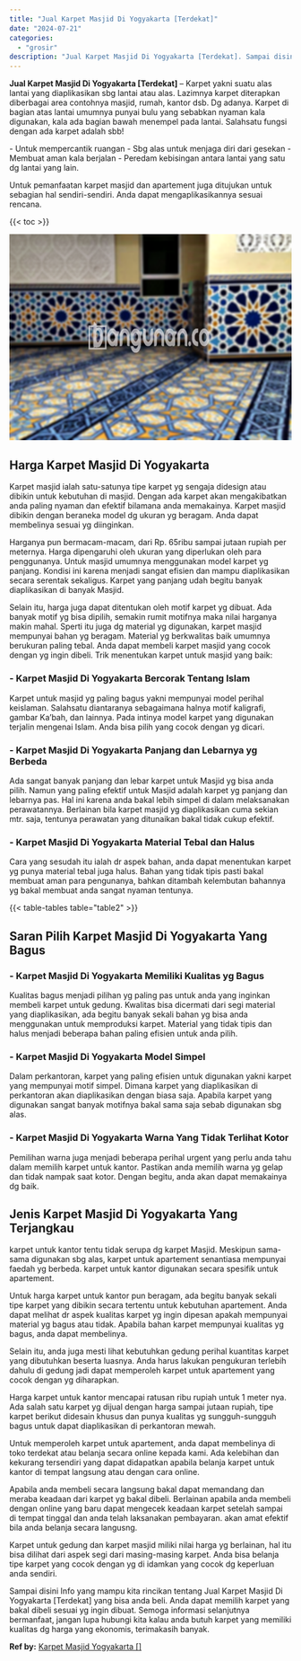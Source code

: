 ```yaml
---
title: "Jual Karpet Masjid Di Yogyakarta [Terdekat]"
date: "2024-07-21"
categories: 
  - "grosir"
description: "Jual Karpet Masjid Di Yogyakarta [Terdekat]. Sampai disini Info yang mampu kita rincikan tentang Jual Karpet Masjid Di Yogyakarta [Terdekat] yang bisa anda..."
---
```


**Jual Karpet Masjid Di Yogyakarta \[Terdekat\]** – Karpet yakni suatu alas lantai yang diaplikasikan sbg lantai atau alas. Lazimnya karpet diterapkan diberbagai area contohnya masjid, rumah, kantor dsb. Dg adanya. Karpet di bagian atas lantai umumnya punyai bulu yang sebabkan nyaman kala digunakan, kala ada bagian bawah menempel pada lantai. Salahsatu fungsi dengan ada karpet adalah sbb!

\- Untuk mempercantik ruangan - Sbg alas untuk menjaga diri dari gesekan - Membuat aman kala berjalan - Peredam kebisingan antara lantai yang satu dg lantai yang lain.

Untuk pemanfaatan karpet masjid dan apartement juga ditujukan untuk sebagian hal sendiri-sendiri. Anda dapat mengaplikasikannya sesuai rencana.

{{< toc >}}

![Jual Karpet Masjid Di Yogyakarta [Terdekat]](/images/grosir-karpet-murah-44.png)

## Harga Karpet Masjid Di Yogyakarta

Karpet masjid ialah satu-satunya tipe karpet yg sengaja didesign atau dibikin untuk kebutuhan di masjid. Dengan ada karpet akan mengakibatkan anda paling nyaman dan efektif bilamana anda memakainya. Karpet masjid dibikin dengan beraneka model dg ukuran yg beragam. Anda dapat membelinya sesuai yg diinginkan.

Harganya pun bermacam-macam, dari Rp. 65ribu sampai jutaan rupiah per meternya. Harga dipengaruhi oleh ukuran yang diperlukan oleh para penggunanya. Untuk masjid umumnya menggunakan model karpet yg panjang. Kondisi ini karena menjadi sangat efisien dan mampu diaplikasikan secara serentak sekaligus. Karpet yang panjang udah begitu banyak diaplikasikan di banyak Masjid.

Selain itu, harga juga dapat ditentukan oleh motif karpet yg dibuat. Ada banyak motif yg bisa dipilih, semakin rumit motifnya maka nilai harganya makin mahal. Sperti itu juga dg material yg digunakan, karpet masjid mempunyai bahan yg beragam. Material yg berkwalitas baik umumnya berukuran paling tebal. Anda dapat membeli karpet masjid yang cocok dengan yg ingin dibeli. Trik menentukan karpet untuk masjid yang baik:

### \- Karpet Masjid Di Yogyakarta Bercorak Tentang Islam

Karpet untuk masjid yg paling bagus yakni mempunyai model perihal keislaman. Salahsatu diantaranya sebagaimana halnya motif kaligrafi, gambar Ka’bah, dan lainnya. Pada intinya model karpet yang digunakan terjalin mengenai Islam. Anda bisa pilih yang cocok dengan yg dicari.

### \- Karpet Masjid Di Yogyakarta Panjang dan Lebarnya yg Berbeda

Ada sangat banyak panjang dan lebar karpet untuk Masjid yg bisa anda pilih. Namun yang paling efektif untuk Masjid adalah karpet yg panjang dan lebarnya pas. Hal ini karena anda bakal lebih simpel di dalam melaksanakan perawatannya. Berlainan bila karpet masjid yg diaplikasikan cuma sekian mtr. saja, tentunya perawatan yang ditunaikan bakal tidak cukup efektif.

### \- Karpet Masjid Di Yogyakarta Material Tebal dan Halus

Cara yang sesudah itu ialah dr aspek bahan, anda dapat menentukan karpet yg punya material tebal juga halus. Bahan yang tidak tipis pasti bakal membuat aman para pengunanya, bahkan ditambah kelembutan bahannya yg bakal membuat anda sangat nyaman tentunya.

{{< table-tables table="table2" >}}

## Saran Pilih Karpet Masjid Di Yogyakarta Yang Bagus

### \- Karpet Masjid Di Yogyakarta Memiliki Kualitas yg Bagus

Kualitas bagus menjadi pilihan yg paling pas untuk anda yang inginkan membeli karpet untuk gedung. Kwalitas bisa dicermati dari segi material yang diaplikasikan, ada begitu banyak sekali bahan yg bisa anda menggunakan untuk memproduksi karpet. Material yang tidak tipis dan halus menjadi beberapa bahan paling efisien untuk anda pilih.

### \- Karpet Masjid Di Yogyakarta Model Simpel

Dalam perkantoran, karpet yang paling efisien untuk digunakan yakni karpet yang mempunyai motif simpel. Dimana karpet yang diaplikasikan di perkantoran akan diaplikasikan dengan biasa saja. Apabila karpet yang digunakan sangat banyak motifnya bakal sama saja sebab digunakan sbg alas.

### \- Karpet Masjid Di Yogyakarta Warna Yang Tidak Terlihat Kotor

Pemilihan warna juga menjadi beberapa perihal urgent yang perlu anda tahu dalam memilih karpet untuk kantor. Pastikan anda memilih warna yg gelap dan tidak nampak saat kotor. Dengan begitu, anda akan dapat memakainya dg baik.

## Jenis Karpet Masjid Di Yogyakarta Yang Terjangkau

karpet untuk kantor tentu tidak serupa dg karpet Masjid. Meskipun sama-sama digunakan sbg alas, karpet untuk apartement senantiasa mempunyai faedah yg berbeda. karpet untuk kantor digunakan secara spesifik untuk apartement.

Untuk harga karpet untuk kantor pun beragam, ada begitu banyak sekali tipe karpet yang dibikin secara tertentu untuk kebutuhan apartement. Anda dapat melihat dr aspek kualitas karpet yg ingin dipesan apakah mempunyai material yg bagus atau tidak. Apabila bahan karpet mempunyai kualitas yg bagus, anda dapat membelinya.

Selain itu, anda juga mesti lihat kebutuhkan gedung perihal kuantitas karpet yang dibutuhkan beserta luasnya. Anda harus lakukan pengukuran terlebih dahulu di gedung jadi dapat memperoleh karpet untuk apartement yang cocok dengan yg diharapkan.

Harga karpet untuk kantor mencapai ratusan ribu rupiah untuk 1 meter nya. Ada salah satu karpet yg dijual dengan harga sampai jutaan rupiah, tipe karpet berikut didesain khusus dan punya kualitas yg sungguh-sungguh bagus untuk dapat diaplikasikan di perkantoran mewah.

Untuk memperoleh karpet untuk apartement, anda dapat membelinya di toko terdekat atau belanja secara online kepada kami. Ada kelebihan dan kekurang tersendiri yang dapat didapatkan apabila belanja karpet untuk kantor di tempat langsung atau dengan cara online.

Apabila anda membeli secara langsung bakal dapat memandang dan meraba keadaan dari karpet yg bakal dibeli. Berlainan apabila anda membeli dengan online yang baru dapat mengecek keadaan karpet setelah sampai di tempat tinggal dan anda telah laksanakan pembayaran. akan amat efektif bila anda belanja secara langusng.

Karpet untuk gedung dan karpet masjid miliki nilai harga yg berlainan, hal itu bisa dilihat dari aspek segi dari masing-masing karpet. Anda bisa belanja tipe karpet yang cocok dengan yg di idamkan yang cocok dg keperluan anda sendiri.

Sampai disini Info yang mampu kita rincikan tentang Jual Karpet Masjid Di Yogyakarta \[Terdekat\] yang bisa anda beli. Anda dapat memilih karpet yang bakal dibeli sesuai yg ingin dibuat. Semoga informasi selanjutnya bermanfaat, jangan lupa hubungi kita kalau anda butuh karpet yang memiliki kualitas dg harga yang ekonomis, terimakasih banyak.

**Ref by:**  [Karpet Masjid Yogyakarta []](https://id.wikipedia.org/wiki/Karpet)
